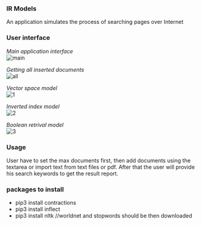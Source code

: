 ### IR Models
An application simulates the process of searching pages over Internet

### User interface
*Main application interface*<br/>
![main](https://user-images.githubusercontent.com/54498156/121583331-6a901300-ca30-11eb-9833-4b7dcbb1663f.png)

*Getting all inserted documents*<br/>
![all](https://user-images.githubusercontent.com/54498156/121583325-695ee600-ca30-11eb-90c0-162d73bb7ecd.png)

*Vector space model*<br/>
![1](https://user-images.githubusercontent.com/54498156/121583252-51876200-ca30-11eb-8308-b97d3659a7ff.png)

*Inverted index model*<br/>
![2](https://user-images.githubusercontent.com/54498156/121583254-52b88f00-ca30-11eb-8656-86f202636cf6.png)

*Boolean retrival model*<br/>
![3](https://user-images.githubusercontent.com/54498156/121583257-53512580-ca30-11eb-96e0-866494efdbf6.png)

### Usage
User have to set the max documents first, then add documents using the textarea or import text from text files or pdf. After that the user will provide his search 
keywords to get the result report.

### packages to install
- pip3 install contractions
- pip3 install inflect
- pip3 install nltk  //worldnet and stopwords should be then downloaded
